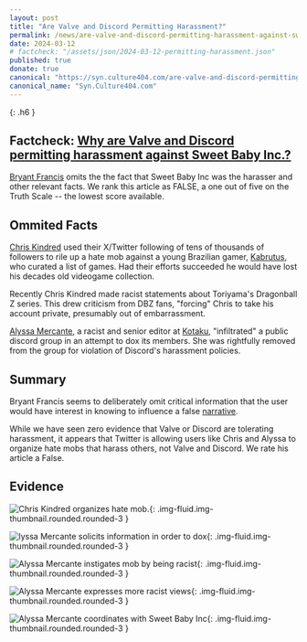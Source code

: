 ```yaml
---
layout: post
title: "Are Valve and Discord Permitting Harassment?"
permalink: /news/are-valve-and-discord-permitting-harassment-against-sweet-baby-inc
date: 2024-03-12
# factcheck: "/assets/json/2024-03-12-permitting-harassment.json"
published: true
donate: true
canonical: "https://syn.culture404.com/are-valve-and-discord-permitting-harassment-against-sweet-baby-inc"
canonical_name: "Syn.Culture404.com"
---
```

{: .h6 }
## Factcheck: [Why are Valve and Discord permitting harassment against Sweet Baby Inc.?](https://www.gamedeveloper.com/business/why-are-valve-and-discord-permitting-harassment-against-sweet-baby-inc-#close-modal)

[Bryant Francis](https://twitter.com/RBryant2012) omits the the fact that Sweet Baby Inc was the harasser and other relevant facts.  We rank this article as FALSE, a one out of five on the Truth Scale -- the lowest score available.  

## Ommited Facts

[Chris Kindred](https://twitter.com/itskindred) used their X/Twitter following of tens of thousands of followers to rile up a hate mob against a young Brazilian gamer, [Kabrutus](https://twitter.com/kabrutusrambo), who curated a list of games. Had their efforts succeeded he would have lost his decades old videogame collection. 

Recently Chris Kindred made racist statements about Toriyama's Dragonball Z series. This drew criticism from DBZ fans, "forcing" Chris to take his account private, presumably out of embarrassment.

[Alyssa Mercante](https://twitter.com/alyssa_merc), a racist and senior editor at [Kotaku](https://twitter.com/kotaku), "infiltrated" a public discord group in an attempt to dox its members. She was rightfully removed from the group for violation of Discord's harassment policies. 

## Summary 
Bryant Francis seems to deliberately omit critical information that the user would have interest in knowing to influence a false [narrative](https://imgur.com/TyAi6hW). 

While we have seen zero evidence that Valve or Discord are tolerating harassment, it appears that Twitter is allowing users like Chris and Alyssa to organize hate mobs that harass others, not Valve and Discord. We rate his article a False. 


## Evidence

![Chris Kindred organizes hate mob.](/assets/images/chris-kindred.jpg "Chris Kindred organizes hate mob."){: .img-fluid.img-thumbnail.rounded.rounded-3 }

![lyssa Mercante solicits information in order to dox](/assets/images/alyssa-mercante-1.png "Alyssa Mercante solicits information in order to dox"){: .img-fluid.img-thumbnail.rounded.rounded-3 }

![Alyssa Mercante instigates mob by being racist](/assets/images/alyssa-mercante-2.png "Alyssa Mercante instigates mob by being racist"){: .img-fluid.img-thumbnail.rounded.rounded-3 }

![Alyssa Mercante expresses more racist views](/assets/images/alyssa-mercante-3.jpg "Alyssa Mercante expresses more racist views"){: .img-fluid.img-thumbnail.rounded.rounded-3 }

![Alyssa Mercante coordinates with Sweet Baby Inc](/assets/images/alyssa-mercante-sbi-coordination%20.jpeg "Alyssa Mercante coordinates with Sweet Baby Inc"){: .img-fluid.img-thumbnail.rounded.rounded-3 }

 
